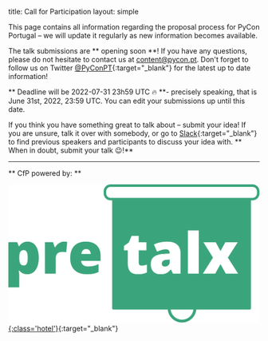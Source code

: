 title: Call for Participation
layout: simple

This page contains all information regarding the proposal process for PyCon Portugal – we will update it regularly as new information becomes available.

The talk submissions are ** opening soon **! If you have any questions, please do not hesitate to contact us at [content@pycon.pt](mailto:content@pycon.pt). Don't forget to follow us on Twitter [@PyConPT](https://twitter.com/PyConPT){:target="_blank"} for the latest up to date information!

** Deadline will be 2022-07-31 23h59 UTC 🔥 **- precisely speaking, that is June 31st, 2022, 23:59 UTC. You can edit your submissions up until this date.

If you think you have something great to talk about – submit your idea! If you are unsure, talk it over with somebody, or go to [Slack](https://pyconportugal.slack.com){:target="_blank"} to find previous speakers and participants to discuss your idea with. ** When in doubt, submit your talk 😉!**

<!--<center>[<button class="btn">Submit your talk here!</button>](https://pretalx.evolutio.pt/pyconpt2022/cfp){:target="_blank"}</center>-->

---

** CfP powered by: **

[![pretalx](/static/images/other/pretalx.svg){:class='hotel'}](https://pretalx.com/p/about/){:target="_blank"}
